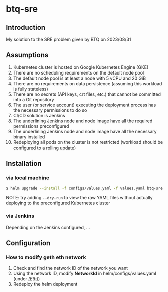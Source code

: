 # btq-sre

## Introduction

My solution to the SRE problem given by BTQ on 2023/08/31

## Assumptions

1. Kubernetes cluster is hosted on Google Kubernetes Engine (GKE)
2. There are no scheduling requirements on the default node pool
3. The default node pool is at least a node with 5 vCPU and 20 GiB
4. There are no requirements on data persistence (assuming this workload is fully stateless)
5. There are no secrets (API keys, crt files, etc.) that cannot be committed into a Git repository
6. The user (or service account) executing the deployment process has the necessary permissions to do so
7. CI/CD solution is Jenkins
8. The underlining Jenkins node and node image have all the required permissions preconfigured
9. The underlining Jenkins node and node image have all the necessary binary installed
10. Redeploying all pods on the cluster is not restricted (workload should be configured to a rolling update)

## Installation

### via local machine
```bash
$ helm upgrade --install -f configs/values.yaml -f values.yaml btq-sre .
```

NOTE: try adding `--dry-run` to view the raw YAML files without actually deploying to the preconfigured Kubernetes cluster

### via Jenkins
Depending on the Jenkins configured, ...

## Configuration

### How to modify geth eth network
1. Check and find the network ID of the network you want
2. Using the network ID, modify **NetworkId** in helm/configs/values.yaml (under *[Eth]*)
3. Redeploy the helm deployment
